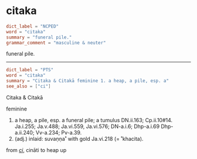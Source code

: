 # citaka

``` toml
dict_label = "NCPED"
word = "citaka"
summary = "funeral pile."
grammar_comment = "masculine & neuter"
```

funeral pile.

--------------------

``` toml
dict_label = "PTS"
word = "citaka"
summary = "Citaka & Citakā feminine 1. a heap, a pile, esp. a"
see_also = ["ci"]
```

Citaka & Citakā

feminine

1. a heap, a pile, esp. a funeral pile; a tumulus DN.ii.163; Cp.ii.10#14. Ja.i.255; Ja.v.488; Ja.vi.559, Ja.vi.576; DN\-a.i.6; Dhp\-a.i.69 Dhp\-a.ii.240; Vv\-a.234; Pv\-a.39.
2. (adj.) inlaid: suvaṇṇa˚ with gold Ja.vi.218 (= ˚khacita).

from *[ci](ci.md)*, cināti to heap up


